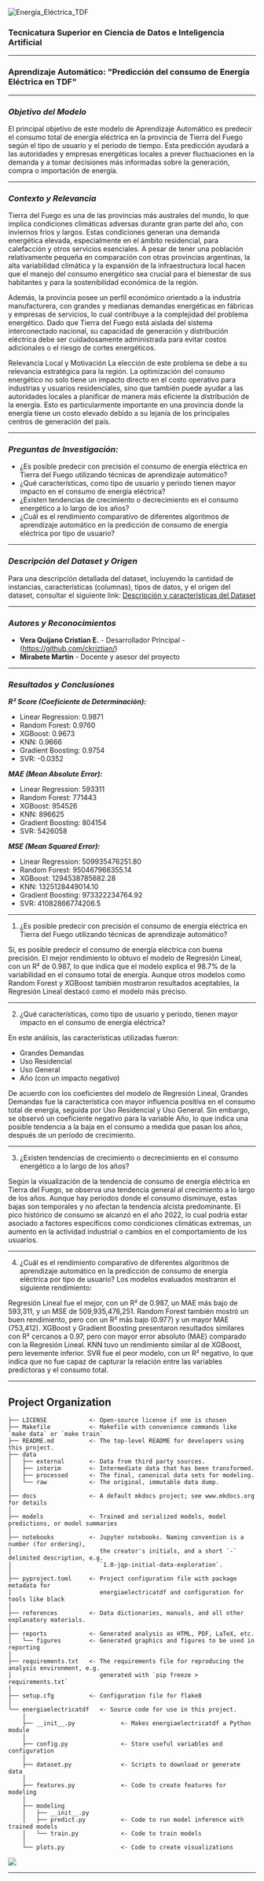 ![Energía_Eléctrica_TDF](/reports/figures/banner_flat1.jpg)

### Tecnicatura Superior en Ciencia de Datos e Inteligencia Artificial
___
### Aprendizaje Automático: "Predicción del consumo de Energía Eléctrica en TDF"
___
### *Objetivo del Modelo*
El principal objetivo de este modelo de Aprendizaje Automático es predecir el consumo total de energía eléctrica en la provincia de Tierra del Fuego según el tipo de usuario y el periodo de tiempo. Esta predicción ayudará a las autoridades y empresas energéticas locales a prever fluctuaciones en la demanda y a tomar decisiones más informadas sobre la generación, compra o importación de energía.
___
### *Contexto y Relevancia*
Tierra del Fuego es una de las provincias más australes del mundo, lo que implica condiciones climáticas adversas durante gran parte del año, con inviernos fríos y largos. Estas condiciones generan una demanda energética elevada, especialmente en el ámbito residencial, para calefacción y otros servicios esenciales. A pesar de tener una población relativamente pequeña en comparación con otras provincias argentinas, la alta variabilidad climática y la expansión de la infraestructura local hacen que el manejo del consumo energético sea crucial para el bienestar de sus habitantes y para la sostenibilidad económica de la región.

Además, la provincia posee un perfil económico orientado a la industria manufacturera, con grandes y medianas demandas energéticas en fábricas y empresas de servicios, lo cual contribuye a la complejidad del problema energético. Dado que Tierra del Fuego está aislada del sistema interconectado nacional, su capacidad de generación y distribución eléctrica debe ser cuidadosamente administrada para evitar costos adicionales o el riesgo de cortes energéticos.

Relevancia Local y Motivación La elección de este problema se debe a su relevancia estratégica para la región. La optimización del consumo energético no solo tiene un impacto directo en el costo operativo para industrias y usuarios residenciales, sino que también puede ayudar a las autoridades locales a planificar de manera más eficiente la distribución de la energía. Esto es particularmente importante en una provincia donde la energía tiene un costo elevado debido a su lejanía de los principales centros de generación del país.
___
### *Preguntas de Investigación:*
- ¿Es posible predecir con precisión el consumo de energía eléctrica en Tierra del Fuego utilizando técnicas de aprendizaje automático?
- ¿Qué características, como tipo de usuario y periodo tienen mayor impacto en el consumo de energía eléctrica?  
- ¿Existen tendencias de crecimiento o decrecimiento en el consumo energético a lo largo de los años?
- ¿Cuál es el rendimiento comparativo de diferentes algoritmos de aprendizaje automático en la predicción de consumo de energía eléctrica por tipo de usuario?
___
### *Descripción del Dataset y Origen*
Para una descripción detallada del dataset, incluyendo la cantidad de instancias, características (columnas), tipos de datos, y el origen del dataset, consultar el siguiente link:
 [Descripción y características del Dataset](https://github.com/ckriztian/Energia_Electrica_TDF/blob/main/docs/README.md) 
___
### *Autores y Reconocimientos*
- **Vera Quijano Cristian E.** - Desarrollador Principal - (https://github.com/ckriztian/)
- **Mirabete Martin** - Docente y asesor del proyecto

___
### *Resultados y Conclusiones*

***R² Score (Coeficiente de Determinación):***
- Linear Regression: 0.9871
- Random Forest: 0.9760
- XGBoost: 0.9673
- KNN: 0.9666
- Gradient Boosting: 0.9754
- SVR: -0.0352

***MAE (Mean Absolute Error):***
- Linear Regression: 593311
- Random Forest: 771443
- XGBoost: 954526
- KNN: 896625
- Gradient Boosting: 804154
- SVR: 5426058

***MSE (Mean Squared Error):***
- Linear Regression: 509935476251.80
- Random Forest: 950467966355.14
- XGBoost: 1294538785682.28
- KNN: 1325128449014.10
- Gradient Boosting: 973322234764.92
- SVR: 41082866774206.5

---

1. ¿Es posible predecir con precisión el consumo de energía eléctrica en Tierra del Fuego utilizando técnicas de aprendizaje automático?

Sí, es posible predecir el consumo de energía eléctrica con buena precisión. El mejor rendimiento lo obtuvo el modelo de Regresión Lineal, con un R² de 0.987, lo que indica que el modelo explica el 98.7% de la variabilidad en el consumo total de energía. Aunque otros modelos como Random Forest y XGBoost también mostraron resultados aceptables, la Regresión Lineal destacó como el modelo más preciso.

---

2. ¿Qué características, como tipo de usuario y periodo, tienen mayor impacto en el consumo de energía eléctrica?

En este análisis, las características utilizadas fueron:

- Grandes Demandas
- Uso Residencial
- Uso General
- Año (con un impacto negativo)

De acuerdo con los coeficientes del modelo de Regresión Lineal, Grandes Demandas fue la característica con mayor influencia positiva en el consumo total de energía, seguida por Uso Residencial y Uso General. Sin embargo, se observó un coeficiente negativo para la variable Año, lo que indica una posible tendencia a la baja en el consumo a medida que pasan los años, después de un período de crecimiento.

---

3. ¿Existen tendencias de crecimiento o decrecimiento en el consumo energético a lo largo de los años?

Según la visualización de la tendencia de consumo de energía eléctrica en Tierra del Fuego, se observa una tendencia general al crecimiento a lo largo de los años. Aunque hay periodos donde el consumo disminuye, estas bajas son temporales y no afectan la tendencia alcista predominante. El pico histórico de consumo se alcanzó en el año 2022, lo cual podría estar asociado a factores específicos como condiciones climáticas extremas, un aumento en la actividad industrial o cambios en el comportamiento de los usuarios.

---

4. ¿Cuál es el rendimiento comparativo de diferentes algoritmos de aprendizaje automático en la predicción de consumo de energía eléctrica por tipo de usuario?
Los modelos evaluados mostraron el siguiente rendimiento:

Regresión Lineal fue el mejor, con un R² de 0.987, un MAE más bajo de 593,311, y un MSE de 509,935,476,251.
Random Forest también mostró un buen rendimiento, pero con un R² más bajo (0.977) y un mayor MAE (753,412).
XGBoost y Gradient Boosting presentaron resultados similares con R² cercanos a 0.97, pero con mayor error absoluto (MAE) comparado con la Regresión Lineal.
KNN tuvo un rendimiento similar al de XGBoost, pero levemente inferior.
SVR fue el peor modelo, con un R² negativo, lo que indica que no fue capaz de capturar la relación entre las variables predictoras y el consumo total.

---





## Project Organization

```
├── LICENSE            <- Open-source license if one is chosen
├── Makefile           <- Makefile with convenience commands like `make data` or `make train`
├── README.md          <- The top-level README for developers using this project.
├── data
│   ├── external       <- Data from third party sources.
│   ├── interim        <- Intermediate data that has been transformed.
│   ├── processed      <- The final, canonical data sets for modeling.
│   └── raw            <- The original, immutable data dump.
│
├── docs               <- A default mkdocs project; see www.mkdocs.org for details
│
├── models             <- Trained and serialized models, model predictions, or model summaries
│
├── notebooks          <- Jupyter notebooks. Naming convention is a number (for ordering),
│                         the creator's initials, and a short `-` delimited description, e.g.
│                         `1.0-jqp-initial-data-exploration`.
│
├── pyproject.toml     <- Project configuration file with package metadata for 
│                         energiaelectricatdf and configuration for tools like black
│
├── references         <- Data dictionaries, manuals, and all other explanatory materials.
│
├── reports            <- Generated analysis as HTML, PDF, LaTeX, etc.
│   └── figures        <- Generated graphics and figures to be used in reporting
│
├── requirements.txt   <- The requirements file for reproducing the analysis environment, e.g.
│                         generated with `pip freeze > requirements.txt`
│
├── setup.cfg          <- Configuration file for flake8
│
└── energiaelectricatdf   <- Source code for use in this project.
    │
    ├── __init__.py             <- Makes energiaelectricatdf a Python module
    │
    ├── config.py               <- Store useful variables and configuration
    │
    ├── dataset.py              <- Scripts to download or generate data
    │
    ├── features.py             <- Code to create features for modeling
    │
    ├── modeling                
    │   ├── __init__.py 
    │   ├── predict.py          <- Code to run model inference with trained models          
    │   └── train.py            <- Code to train models
    │
    └── plots.py                <- Code to create visualizations
```
<a target="_blank" href="https://cookiecutter-data-science.drivendata.org/">
    <img src="https://img.shields.io/badge/CCDS-Project%20template-328F97?logo=cookiecutter" />
</a>

---

